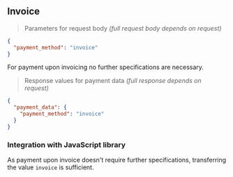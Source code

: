 ## Invoice

> Parameters for request body
> _(full request body depends on request)_

```json
{
  "payment_method": "invoice"
}
```

For payment upon invoicing no further specifications are necessary.

> Response values for payment data
> _(full response depends on request)_

```json
{
  "payment_data": {
    "payment_method": "invoice"
  }
}
```

### Integration with JavaScript library

As payment upon invoice doesn't require further specifications, transferring the value `invoice` is sufficient.
